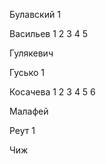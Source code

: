 ﻿﻿Булавский 1

Васильев 1  2 3 4 5

Гулякевич

Гусько 1 

Косачева 1 2 3 4 5 6

Малафей

Реут 1

Чиж
